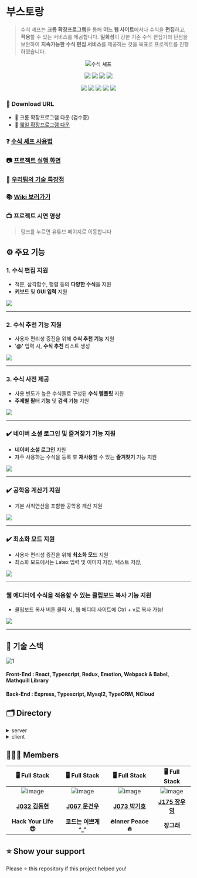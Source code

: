 # 부스토랑 
> 수식 셰프는 **크롬 확장프로그램**을 통해 **어느 웹 사이트**에서나 수식을 **편집**하고, **적용**할 수 있는 서비스를 제공합니다. **일회성**이 강한 기존 수식 편집기의 단점을 보완하여 **지속가능한 수식 편집 서비스**를 제공하는 것을 목표로 프로젝트를 진행하였습니다.
<p align="center"><img src="https://user-images.githubusercontent.com/60457112/102003187-569c7a80-3d47-11eb-8412-3103461df502.gif" title="수식 셰프"/></p>

<p align="center">
  <img src="https://img.shields.io/badge/javascript-ES6+-yellow?logo=javascript"/>
  <img src="https://img.shields.io/badge/typescript-v4.0.5-blue?logo=typescript"/>
  <img src="https://img.shields.io/badge/node.js-v15.2.1-green?logo=node.js"/>
  <img src="https://img.shields.io/badge/mysql-v5.7.32-blue?logo=mysql"/>
</P>
<p align="center">
  <img src="https://img.shields.io/badge/react-17.0.1-1cf?logo=react"/>
  <img src="https://img.shields.io/badge/redux-4.0.5-purple?logo=redux"/>
  <img src="https://img.shields.io/badge/emotion-11.0.0-pink?logo=emotion"/>
  <img src="https://img.shields.io/badge/Webpack-v4.44.1-%238DD6F9?logo=webpack"/>
  <img src="https://img.shields.io/badge/Babel-v7.12.1-%23F9DC3E?logo=Babel"/>
</p>

### 📩 Download URL
- 🔗 크롬 확장프로그램 다운 (검수중)
- 🐳 [웨일 확장프로그램 다운](https://store.whale.naver.com/detail/fjifenfnigndpihijgnnaoadjodljkla)
### ❓ [수식 셰프 사용법](https://github.com/boostcamp-2020/Project15-C-Client-Based-Formula-Editor/wiki/%EB%8F%84%EC%9B%80%EB%A7%90)

### 📷 [프로젝트 실행 화면]()

### 📌 [우리팀의 기술 특장점](https://github.com/boostcamp-2020/Project15-C-Client-Based-Formula-Editor/wiki/%EC%88%98%EC%8B%9D%EC%85%B0%ED%94%84-%EA%B8%B0%EC%88%A0-%ED%8A%B9%EC%9E%A5%EC%A0%90)

### 📚 [Wiki 보러가기](https://github.com/boostcamp-2020/Project15-C-Client-Based-Formula-Editor/wiki)

### 📺 프로젝트 시연 영상
> 링크를 누르면 유튜브 페이지로 이동합니다

## ⚙️ 주요 기능

### 1. 수식 편집 지원  
- 적분, 삼각함수, 행렬 등의 **다양한 수식**을 지원
- **키보드** 및 **GUI 입력** 지원
<img src="https://user-images.githubusercontent.com/60457112/102458079-114db500-4087-11eb-8e32-e1a5d828039b.gif"/>

---

### 2. 수식 추천 기능 지원
- 사용자 편리성 증진을 위해 **수식 추천 기능** 지원
- '**@'** 입력 시, **수식 추천** 리스트 생성  
<img src="https://user-images.githubusercontent.com/60457112/102458366-79040000-4087-11eb-9048-de2841928847.gif"/>

---
### 3. 수식 사전 제공
- 사용 빈도가 높은 수식들로 구성된 **수식 템플릿** 지원
- **주제별 필터 기능** 및 **검색 기능** 지원
<img src="https://user-images.githubusercontent.com/60457112/102458354-76a1a600-4087-11eb-9df0-ba58dda5a939.gif"/>

---

### ✔️ 네이버 소셜 로그인 및 즐겨찾기 기능 지원
- **네이버 소셜 로그인** 지원
- 자주 사용하는 수식을 등록 후 **재사용**할 수 있는 **즐겨찾기** 기능 지원
<img src="https://user-images.githubusercontent.com/60457112/102458359-77d2d300-4087-11eb-8493-d812ffc89435.gif"/>

---

### ✔️ 공학용 계산기 지원
- 기본 사칙연산을 포함한 공학용 계산 지원
<img src="https://user-images.githubusercontent.com/60457112/102458350-75707900-4087-11eb-87b6-f5db9f40195a.gif"/>

---

### ✔️ 최소화 모드 지원
- 사용자 편리성 증진을 위해 **최소화 모드** 지원
- 최소화 모드에서는 Latex 입력 및 이미지 저장, 텍스트 저장, 
<img src="https://user-images.githubusercontent.com/60457112/102458364-786b6980-4087-11eb-8528-6a801c2300fc.gif"/>

---

### 웹 에디터에 수식을 적용할 수 있는 클립보드 복사 기능 지원
- 클립보드 복사 버튼 클릭 시, 웹 에디터 사이트에 Ctrl + v로 복사 가능!
<img src="https://user-images.githubusercontent.com/60457112/102458367-799c9680-4087-11eb-895d-514c7ed5aafa.gif"/>

---

## 📌 기술 스택
![1](https://user-images.githubusercontent.com/60457112/102003331-35d52480-3d49-11eb-8b28-a69653ca5e7b.jpg)
#### Front-End : React, Typescript, Redux, Emotion, Webpack & Babel, Mathquill Library  
#### Back-End : Express, Typescript, Mysql2, TypeORM, NCloud

## 🗂 Directory

<details>
<summary>server</summary>
  <div markdown="1">
    
```
🗃 Project Folder  
📁server  
├── app.js
├── 📁src  
│   ├── 📁controllers 
│   ├── 📁entity
│   ├── 📁repository
│   ├── 📁router
│   │   ├── 📁user
│   │   └── 📁favorite
│   ├── 📁service
│   ├── 📁types
│   ├── 📁utils  
│   └──📁views
└── 📁__tests__  
```

  </div>
</details>

<details>
<summary>client</summary>
  <div markdown="1">
    
  ```
  📁client  
  ├── 📁public
  │   ├── 📁image    
  │   ├── background.js  
  │   ├── content.css
  │   ├── icon.png
  │   ├── manifest.json
  │   └── index.html
  └── 📁src
      ├── App
      ├── 📁components  
      │   ├── index.tsx   
      │   ├── style.ts
      │   └── use(폴더명).ts
      ├── 📁contexts
      │   ├── index.ts   
      │   ├── 📁latex
      │   └── 📁user
      ├── 📁hooks
      ├── 📁lib  
      │   ├── 📁apis
      │   ├── 📁constants
      │   └── 📁utils
      ├── 📁pages
      └── 📁__tests__  
  ```
  
  </div>
</details>

## 👩🏻‍💻 Members
| 🖥️ Full Stack | 🖥️ Full Stack | 🖥️ Full Stack | 🖥️ Full Stack |
| :----------: |  :--------:  |  :---------: |  :---------: |
|![image](https://user-images.githubusercontent.com/23556120/99749140-41a24200-2b21-11eb-992a-6221872b3e5e.png)|![image](https://user-images.githubusercontent.com/23556120/99749193-58489900-2b21-11eb-9271-145b292a6080.png)|![image](https://user-images.githubusercontent.com/23556120/99749230-6a2a3c00-2b21-11eb-9801-4e39472ee4a3.png)|![image](https://user-images.githubusercontent.com/23556120/99749255-77472b00-2b21-11eb-8c63-d66d5c73f002.png)|
| **[J032 김동현](https://github.com/dooking)** | **[J067 문건우](https://github.com/geonwoomun)** | **[J073 박기호](https://github.com/qkrrlgh519)** | **[J175 장우영](https://github.com/Woo-Dong93)** |
| **Hack Your Life 😎** | **코드는 이쁘게 ^_^**  | **:fire:Inner Peace:fire:** | **장그래** |


## ⭐ Show your support
Please ⭐️ this repository if this project helped you!
